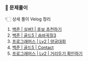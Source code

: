 ### 📌 문제풀이

👇🏻 상세 풀이 Velog 정리

1. [백준 | 실버1 | 후보 추천하기](https://velog.io/@049494/%EC%8B%A4%EB%B2%84-1-1713%EB%B2%88-%ED%9B%84%EB%B3%B4-%EC%B6%94%EC%B2%9C%ED%95%98%EA%B8%B0)
2. [백준 | 골드5 | 숨바꼭질3 ](https://velog.io/@049494/%EA%B3%A8%EB%93%9C-5-13549%EB%B2%88-%EC%88%A8%EB%B0%94%EA%BC%AD%EC%A7%88-3)
3. [프로그래머스 | Lv2 | 양궁대회 ]()
4. [백준 | 골드5 | Contact ](https://velog.io/@049494/%EA%B3%A8%EB%93%9C-5-1013%EB%B2%88-Contact)
5. [프로그래머스 | Lv2 | 거리두기 확인하기](https://velog.io/@049494/Level-2-%EA%B1%B0%EB%A6%AC%EB%91%90%EA%B8%B0-%ED%99%95%EC%9D%B8%ED%95%98%EA%B8%B0)
